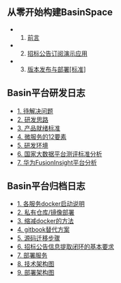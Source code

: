## 从零开始构建BasinSpace
* 1. [前言](cong-ling-kai-shi-gou-jian-basinspace.md)
* 2. [招标公告订阅演示应用](zhao-biao-gong-gao-ding-dan-xi-tong.md)
* 3. [版本发布与部署\[标准\]](ban-ben-fa-bu-yu-bu-shu.md)


## Basin平台研发日志

* [1. 待解决问题](dai-jie-jue-wen-ti.md)
* [2. 研发思路](yan-fa-si-lu.md)
* [3. 产品就绪标准](chan-pin-jiu-xu-biao-zhun.md)
* [4. 微服务的12要素](wei-fu-wu-de-12-yao-su.md)
* [5. 研发环境](yan-fa-huan-jing.md)
* [6. 国家大数据平台测评标准分析](guo-jia-da-shu-ju-ping-tai-ce-ping-biao-zhun.md)
* [7. 华为FusionInsight平台分析](hua-wei-fusioninsight-ping-tai-fen-xi.md)

## Basin平台归档日志

* [1. 各服务docker启动说明](qi-dong-shuo-ming.md)
* [2. 私有仓库/镜像部署](si-you-cang-ku-bu-shu.md)
* [3. 缩减docker的方法](suo-jian-docker-de-fang-fa.md)
* [4. gitbook替代方案](gitbookti-dai-fang-an.md)
* [5. 源码迁移步骤](yuan-ma-qian-yi-bu-zou.md)
* [6. 招标公告信息提取闭环的基本要求](zhao-biao-gong-gao-xin-xi-ti-qu-bi-huan-de-ji-ben-yao-qiu.md)
* [7. 部署服务](bu-shu-fu-wu-qi.md)
* [8. 技术架构图](ji-zhu-jia-gou-tu.md)
* [9. 部署架构图](bu-shu-jia-gou-tu.md)